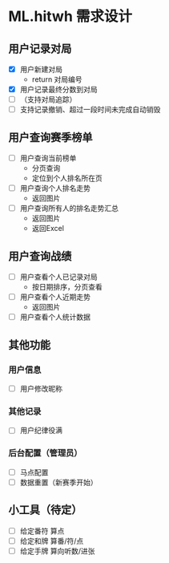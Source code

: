 # ML.hitwh 需求设计
## 用户记录对局
- [x] 用户新建对局
    - return 对局编号
- [x] 用户记录最终分数到对局
- [ ] （支持对局追踪）
- [ ] 支持记录撤销、超过一段时间未完成自动销毁
## 用户查询赛季榜单
- [ ] 用户查询当前榜单
    - 分页查询
    - 定位到个人排名所在页
- [ ] 用户查询个人排名走势
    - 返回图片
- [ ] 用户查询所有人的排名走势汇总
    - 返回图片
    - 返回Excel
## 用户查询战绩
- [ ] 用户查看个人已记录对局
    - 按日期排序，分页查看
- [ ] 用户查看个人近期走势
    - 返回图片
- [ ] 用户查看个人统计数据
## 其他功能
### 用户信息
- [ ] 用户修改昵称
### 其他记录
- [ ] 用户纪律役满
### 后台配置（管理员）
- [ ] 马点配置
- [ ] 数据重置（新赛季开始）
## 小工具（待定）
- [ ] 给定番符 算点
- [ ] 给定和牌 算番/符/点
- [ ] 给定手牌 算向听数/进张